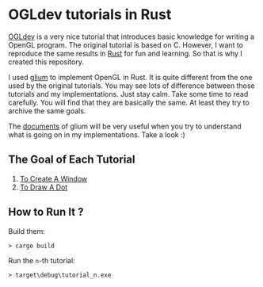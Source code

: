 # OGLdev tutorials in Rust

[OGLdev](http://ogldev.atspace.co.uk/) is a very nice tutorial that introduces basic knowledge for writing a OpenGL program. The original tutorial is based on C. However, I want to reproduce the same results in [Rust](https://www.rust-lang.org/) for fun and learning. So that is why I created this repository.

I used [glium](https://github.com/tomaka/glium) to implement OpenGL in Rust. It is quite different from the one used by the original tutorials. You may see lots of difference between those tutorials and my implementations. Just stay calm. Take some time to read carefully. You will find that they are basically the same. At least they try to archive the same goals.

The [documents](http://tomaka.github.io/glium/glium/) of glium will be very useful when you try to understand what is going on in my implementations. Take a look :)

## The Goal of Each Tutorial

1. [To Create A Window](src/bin/tutorial_01.rs)
2. [To Draw A Dot](src/bin/tutorial_02.rs)

## How to Run It ?

Build them:

```
> cargo build
```

Run the `n`-th tutorial:

```
> target\debug\tutorial_n.exe
```
